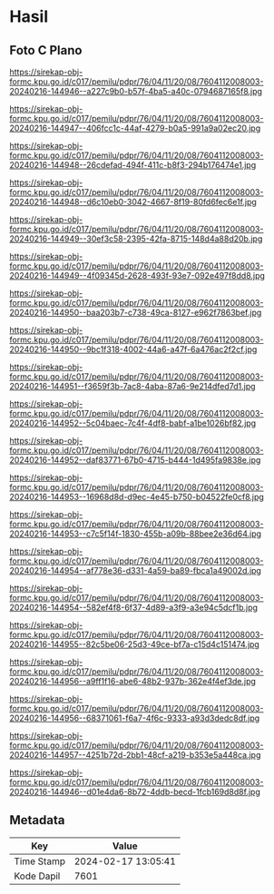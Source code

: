 # Hasil

## Foto C Plano

https://sirekap-obj-formc.kpu.go.id/c017/pemilu/pdpr/76/04/11/20/08/7604112008003-20240216-144946--a227c9b0-b57f-4ba5-a40c-0794687165f8.jpg

https://sirekap-obj-formc.kpu.go.id/c017/pemilu/pdpr/76/04/11/20/08/7604112008003-20240216-144947--406fcc1c-44af-4279-b0a5-991a9a02ec20.jpg

https://sirekap-obj-formc.kpu.go.id/c017/pemilu/pdpr/76/04/11/20/08/7604112008003-20240216-144948--26cdefad-494f-411c-b8f3-294b176474e1.jpg

https://sirekap-obj-formc.kpu.go.id/c017/pemilu/pdpr/76/04/11/20/08/7604112008003-20240216-144948--d6c10eb0-3042-4667-8f19-80fd6fec6e1f.jpg

https://sirekap-obj-formc.kpu.go.id/c017/pemilu/pdpr/76/04/11/20/08/7604112008003-20240216-144949--30ef3c58-2395-42fa-8715-148d4a88d20b.jpg

https://sirekap-obj-formc.kpu.go.id/c017/pemilu/pdpr/76/04/11/20/08/7604112008003-20240216-144949--4f09345d-2628-493f-93e7-092e497f8dd8.jpg

https://sirekap-obj-formc.kpu.go.id/c017/pemilu/pdpr/76/04/11/20/08/7604112008003-20240216-144950--baa203b7-c738-49ca-8127-e962f7863bef.jpg

https://sirekap-obj-formc.kpu.go.id/c017/pemilu/pdpr/76/04/11/20/08/7604112008003-20240216-144950--9bc1f318-4002-44a6-a47f-6a476ac2f2cf.jpg

https://sirekap-obj-formc.kpu.go.id/c017/pemilu/pdpr/76/04/11/20/08/7604112008003-20240216-144951--f3659f3b-7ac8-4aba-87a6-9e214dfed7d1.jpg

https://sirekap-obj-formc.kpu.go.id/c017/pemilu/pdpr/76/04/11/20/08/7604112008003-20240216-144952--5c04baec-7c4f-4df8-babf-a1be1026bf82.jpg

https://sirekap-obj-formc.kpu.go.id/c017/pemilu/pdpr/76/04/11/20/08/7604112008003-20240216-144952--daf83771-67b0-4715-b444-1d495fa9838e.jpg

https://sirekap-obj-formc.kpu.go.id/c017/pemilu/pdpr/76/04/11/20/08/7604112008003-20240216-144953--16968d8d-d9ec-4e45-b750-b04522fe0cf8.jpg

https://sirekap-obj-formc.kpu.go.id/c017/pemilu/pdpr/76/04/11/20/08/7604112008003-20240216-144953--c7c5f14f-1830-455b-a09b-88bee2e36d64.jpg

https://sirekap-obj-formc.kpu.go.id/c017/pemilu/pdpr/76/04/11/20/08/7604112008003-20240216-144954--af778e36-d331-4a59-ba89-fbca1a49002d.jpg

https://sirekap-obj-formc.kpu.go.id/c017/pemilu/pdpr/76/04/11/20/08/7604112008003-20240216-144954--582ef4f8-6f37-4d89-a3f9-a3e94c5dcf1b.jpg

https://sirekap-obj-formc.kpu.go.id/c017/pemilu/pdpr/76/04/11/20/08/7604112008003-20240216-144955--82c5be06-25d3-49ce-bf7a-c15d4c151474.jpg

https://sirekap-obj-formc.kpu.go.id/c017/pemilu/pdpr/76/04/11/20/08/7604112008003-20240216-144956--a9ff1f16-abe6-48b2-937b-362e4f4ef3de.jpg

https://sirekap-obj-formc.kpu.go.id/c017/pemilu/pdpr/76/04/11/20/08/7604112008003-20240216-144956--68371061-f6a7-4f6c-9333-a93d3dedc8df.jpg

https://sirekap-obj-formc.kpu.go.id/c017/pemilu/pdpr/76/04/11/20/08/7604112008003-20240216-144957--4251b72d-2bb1-48cf-a219-b353e5a448ca.jpg

https://sirekap-obj-formc.kpu.go.id/c017/pemilu/pdpr/76/04/11/20/08/7604112008003-20240216-144946--d01e4da6-8b72-4ddb-becd-1fcb169d8d8f.jpg


## Metadata

| Key        | Value               |
| ---------- | ------------------- |
| Time Stamp | 2024-02-17 13:05:41 |
| Kode Dapil | 7601                |



